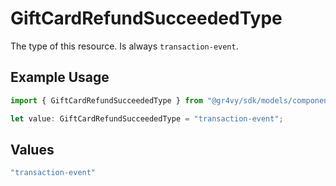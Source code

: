 # GiftCardRefundSucceededType

The type of this resource. Is always `transaction-event`.

## Example Usage

```typescript
import { GiftCardRefundSucceededType } from "@gr4vy/sdk/models/components";

let value: GiftCardRefundSucceededType = "transaction-event";
```

## Values

```typescript
"transaction-event"
```
